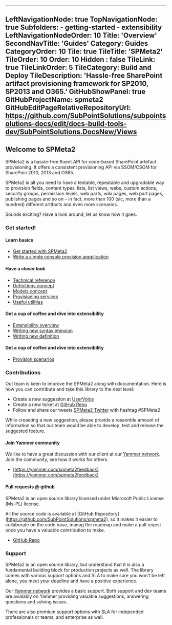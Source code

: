 ﻿----
LeftNavigationNode: true
TopNavigationNode: true
Subfolders: 
    - getting-started
    - extensibility
LeftNavigationNodeOrder: 10
Title: 'Overview'
SecondNavTitle: 'Guides'
Category: Guides
CategoryOrder: 10
Tile: true
TileTitle: 'SPMeta2'
TileOrder: 10
Order: 10
Hidden : false
TileLink: true
TileLinkOrder: 5
TileCategory: Build and Deploy
TileDescription: 'Hassle-free SharePoint artifact provisioning framework for SP2010, SP2013 and O365.'
GitHubShowPanel: true
GitHubProjectName: spmeta2
GitHubEditPageRelativeRepositoryUrl: https://github.com/SubPointSolutions/subpointsolutions-docs/edit/docs-build-tools-dev/SubPointSolutions.DocsNew/Views
----
## Welcome to SPMeta2

SPMeta2 is a hassle-free fluent API for code-based SharePoint artefact provisioning.
It offers a consistent provisioning API via SSOM/CSOM for SharePoin 2010, 2013 and O365.

SPMeta2 is all you need to have a testable, repeatable and upgradable way to provision fields, content types, lists, list views, webs,
custom actions, security groups, permission levels, web parts, wiki pages, web part pages, publishing pages and so on – in fact,
more than 100 (sic, more than a hundred) different artifacts and even more scenarios.

Sounds exciting? Have a look around, let us know how it goes.

### Get started!

#### Learn basics
* [Get started with SPMeta2](/spmeta2/getting-started)
* [Write a simple console provision appplication](/spmeta2/getting-started/writing-console-app)

#### Have a closer look
* [Technical reference](/spmeta2/reference)
* [Definitions concept](/spmeta2/reference/definitions)
* [Models concept](/spmeta2/reference/models)
* [Provisioning services](/spmeta2/reference/provisionservices)
* [Useful utilities](/spmeta2/reference/utils/)

#### Get a cup of coffee and dive into extensibility
* [Extensibility overview](/spmeta2/extensibility)
* [Writing new syntax etension](/spmeta2/extensibility/custom-syntax)
* [Writing new definition](/spmeta2/extensibility/custom-definition)

#### Get a cup of coffee and dive into extensibility
* [Provision scenarios](/spmeta2/scenarios)

### Contributions
Out team is keen to improve the SPMeta2 along with documentation. Here is how you can contribute and take this library to the next level:

* Create a new suggestion at [UserVoice](https://subpointsolutions.uservoice.com)
* Create a new ticket at [GitHub Repo](https://github.com/SubPointSolutions/spmeta2)
* Follow and share our tweets [SPMeta2 Twitter](https://twitter.com/spmeta2) with hashtag #SPMeta2

While creaeting a new suggestion, please provide a resaonble amount of information so that our team would be able to develop, test and release the suggested feature.

#### Join Yammer community

We like to have a great discussion with our client at our [Yammer network](https://yammer.com/spmeta2feedback).
Join the community, see how it works for others.

* [https://yammer.com/spmeta2feedback](https://yammer.com/spmeta2feedback)

#### Pull requests @ github

SPMeta2 is an open source library licensed under Microsoft Public License (Ms-PL) license.

All the source code is available at (GitHub Repository](https://github.com/SubPointSolutions/spmeta2], so it makes it easier to collaborate on the code base, manag the roadmap and make a pull reqest once you have a valuable contribution to make.

* [GitHub Repo](https://github.com/SubPointSolutions/spmeta2)

### Support
SPMeta2 is an open source library, but understand that it is also a fundamental building block for production projects as well.
The library comes with various support options and SLA to make sure you won’t be left alone, you meet your deadline and have a positive experience.

Our [Yammer network](https://yammer.com/spmeta2feedback) provides a basic support. Both support and dev teams are avialably on Yammer providing valuable suggestions, answering questions and solving issues.

There are also premium support options with SLA for independed professionals or teams, and enterprise as well.